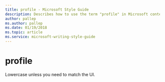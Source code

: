 ```yaml
---
title: profile - Microsoft Style Guide
description: Describes how to use the term "profile" in Microsoft content.
author: pallep
ms.author: pallep
ms.date: 01/19/2018
ms.topic: article
ms.service: microsoft-writing-style-guide
---
```


# profile

Lowercase unless you need to match the UI.
